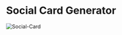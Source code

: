 # Social Card Generator

![Social-Card](https://user-images.githubusercontent.com/58639728/165052678-a76f033c-f3ce-4f99-be92-5676a285717a.png)

